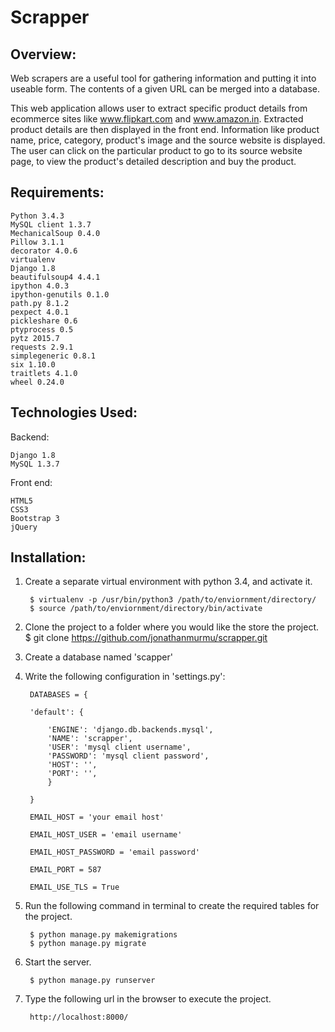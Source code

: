 Scrapper
===============================


Overview:
-------------------------------

Web scrapers are a useful tool for gathering information and putting it into useable form. The contents of a given URL can be merged into a database.

This web application allows user to extract specific product details from ecommerce sites like www.flipkart.com and www.amazon.in. Extracted product details are then displayed in the front end. Information like product name, price, category, product's image and the source website is displayed. The user can click on the particular product to go to its source website page, to view the product's detailed description and buy the product.


Requirements:
-------------------------------

	Python 3.4.3
	MySQL client 1.3.7
	MechanicalSoup 0.4.0
	Pillow 3.1.1
	decorator 4.0.6
	virtualenv
	Django 1.8
	beautifulsoup4 4.4.1
	ipython 4.0.3
	ipython-genutils 0.1.0
	path.py 8.1.2
	pexpect 4.0.1
	pickleshare 0.6
	ptyprocess 0.5
	pytz 2015.7
	requests 2.9.1
	simplegeneric 0.8.1
	six 1.10.0
	traitlets 4.1.0
	wheel 0.24.0


Technologies Used:
-------------------------------

Backend:

	Django 1.8
	MySQL 1.3.7

Front end:

	HTML5
	CSS3
	Bootstrap 3
	jQuery


Installation:
-------------------------------

1. Create a separate virtual environment with python 3.4, and activate it.

		$ virtualenv -p /usr/bin/python3 /path/to/enviornment/directory/
		$ source /path/to/enviornment/directory/bin/activate

2. Clone the project to a folder where you would like the store the project.
		$ git clone https://github.com/jonathanmurmu/scrapper.git

3. Create a database named 'scapper'

4. Write the following configuration in 'settings.py':
	
		DATABASES = {

	    'default': {

	        'ENGINE': 'django.db.backends.mysql',
	        'NAME': 'scrapper',
	        'USER': 'mysql client username',
	        'PASSWORD': 'mysql client password',
	        'HOST': '',
	        'PORT': '',
	    	}

		}

		EMAIL_HOST = 'your email host'

		EMAIL_HOST_USER = 'email username'

		EMAIL_HOST_PASSWORD = 'email password'

		EMAIL_PORT = 587

		EMAIL_USE_TLS = True



5. Run the following command in terminal to create the required tables for the project.

		$ python manage.py makemigrations
		$ python manage.py migrate

6. Start the server.

		$ python manage.py runserver

7. Type the following url in the browser to execute the project.

		http://localhost:8000/
